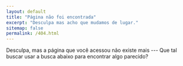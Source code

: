 ```yaml
---
layout: default
title: "Página não foi encontrada"
excerpt: "Desculpa mas acho que mudamos de lugar."
sitemap: false
permalink: /404.html
---
```


Desculpa, mas a página que você acessou não existe mais --- Que tal buscar usar a busca abaixo para encontrar algo parecido?

<script type="text/javascript">
  var GOOG_FIXURL_LANG = 'pt_BR';
  var GOOG_FIXURL_SITE = '{{ site.url }}'
</script>
<script type="text/javascript"
  src="//linkhelp.clients.google.com/tbproxy/lh/wm/fixurl.js">
</script>
